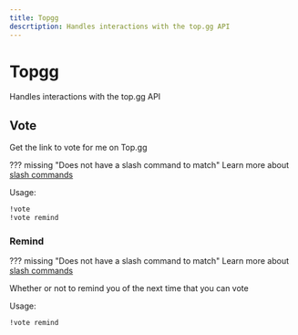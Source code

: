 ```yaml
---
title: Topgg
descrtiption: Handles interactions with the top.gg API
---
```

# Topgg

Handles interactions with the top.gg API

## Vote

Get the link to vote for me on Top.gg

??? missing "Does not have a slash command to match"
	Learn more about [slash commands](/#slash-commands)

Usage:

```md
!vote 
!vote remind 
```

### Remind

??? missing "Does not have a slash command to match"
	Learn more about [slash commands](/#slash-commands)

Whether or not to remind you of the next time that you can vote

Usage:

```md
!vote remind 
```
